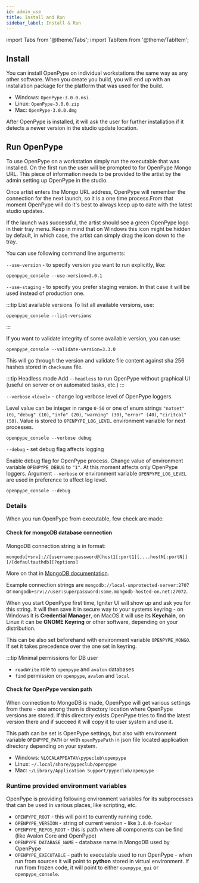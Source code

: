 ```yaml
---
id: admin_use
title: Install and Run 
sidebar_label: Install & Run
---
```


import Tabs from '@theme/Tabs';
import TabItem from '@theme/TabItem';


## Install

You can install OpenPype on individual workstations the same way as any other software. 
When you create you build, you will end up with an installation package for the platform 
that was used for the build.

- Windows: `OpenPype-3.0.0.msi`
- Linux: `OpenPype-3.0.0.zip`
- Mac: `OpenPype-3.0.0.dmg`

After OpenPype is installed, it will ask the user for further installation if it detects a
newer version in the studio update location.

## Run OpenPype

To use OpenPype on a workstation simply run the executable that was installed.
On the first run the user will be prompted to for OpenPype Mongo URL. 
This piece of information needs to be provided to the artist by the admin setting 
up OpenPype in the studio.

Once artist enters the Mongo URL address, OpenPype will remember the connection for the 
next launch, so it is a one time process.From that moment OpenPype will do it's best to 
always keep up to date with the latest studio updates. 

If the launch was successful, the artist should see a green OpenPype logo in their
tray menu. Keep in mind that on Windows this icon might be hidden by default, in which case,
the artist can simply drag the icon down to the tray.

You can use following command line arguments:

`--use-version` - to specify version you want to run explicitly, like:
```shell
openpype_console --use-version=3.0.1
```

`--use-staging` - to specify you prefer staging version. In that case it will be used instead of production one.

:::tip List available versions
To list all available versions, use:

```shell
openpype_console --list-versions
```
:::

If you want to validate integrity of some available version, you can use:

```shell
openpype_console --validate-version=3.3.0
```

This will go through the version and validate file content against sha 256 hashes
stored in `checksums` file.

:::tip Headless mode
Add `--headless` to run OpenPype without graphical UI (useful on server or on automated tasks, etc.)
:::

`--verbose` `<level>` - change log verbose level of OpenPype loggers.

Level value can be integer in range `0-50` or one of enum strings `"notset" (0)`, `"debug" (10)`, `"info" (20)`, `"warning" (30)`, `"error" (40)`, `"ciritcal" (50)`. Value is stored to `OPENPYPE_LOG_LEVEL` environment variable for next processes.

```shell
openpype_console --verbose debug
```

`--debug` - set debug flag affects logging

Enable debug flag for OpenPype process. Change value of environment variable `OPENPYPE_DEBUG` to `"1"`. At this moment affects only OpenPype loggers. Argument `--verbose` or environment variable `OPENPYPE_LOG_LEVEL` are used in preference to affect log level.

```shell
openpype_console --debug
```

### Details
When you run OpenPype from executable, few check are made: 

#### Check for mongoDB database connection
MongoDB connection string is in format:
```shell
mongodb[+srv]://[username:password@]host1[:port1][,...hostN[:portN]][/[defaultauthdb][?options]
```
More on that in [MongoDB documentation](https://docs.mongodb.com/manual/reference/connection-string/).

Example connection strings are `mongodb://local-unprotected-server:2707` or
`mongodb+srv://user:superpassword:some.mongodb-hosted-on.net:27072`.

When you start OpenPype first time, Igniter UI will show up and ask you for this string. It will then
save it in secure way to your systems keyring - on Windows it is **Credential Manager**, on MacOS it will use its
**Keychain**, on Linux it can be **GNOME Keyring** or other software, depending on your distribution.

This can be also set beforehand with environment variable `OPENPYPE_MONGO`. If set it takes precedence
over the one set in keyring.

:::tip Minimal permissions for DB user
- `readWrite` role to `openpype` and `avalon` databases
- `find` permission on `openpype`, `avalon` and `local`
  
#### Check for OpenPype version path
When connection to MongoDB is made, OpenPype will get various settings from there - one among them is
directory location where OpenPype versions are stored. If this directory exists OpenPype tries to
find the latest version there and if succeed it will copy it to user system and use it.

This path can be set is OpenPype settings, but also with environment variable `OPENPYPE_PATH` or with
`openPypePath` in json file located application directory depending on your system.

- Windows: `%LOCALAPPDATA%\pypeclub\openpype`
- Linux: `~/.local/share/pypeclub/openpype`
- Mac: `~/Library/Application Support/pypeclub/openpype`

### Runtime provided environment variables
OpenPype is providing following environment variables for its subprocesses that can be used
in various places, like scripting, etc.

- `OPENPYPE_ROOT` - this will point to currently running code. 
- `OPENPYPE_VERSION` - string of current version - like `3.0.0-foo+bar`
- `OPENPYPE_REPOS_ROOT` - this is path where all components can be find (like Avalon Core and OpenPype)
- `OPENPYPE_DATABASE_NAME` - database name in MongoDB used by OpenPype
- `OPENPYPE_EXECUTABLE` - path to executable used to run OpenPype - when run from sources it will point
to **python** stored in virtual environment. If run from frozen code, it will point to either `openpype_gui` or
  `openpype_console`.
